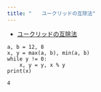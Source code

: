 ```yaml
---
title: "　　ユークリッドの互除法"
---
```


* [ユークリッドの互除法](https://ja.wikipedia.org/wiki/%E3%83%A6%E3%83%BC%E3%82%AF%E3%83%AA%E3%83%83%E3%83%89%E3%81%AE%E4%BA%92%E9%99%A4%E6%B3%95)

```python:サンプルコード
a, b = 12, 8
x, y = max(a, b), min(a, b)
while y != 0:
    x, y = y, x % y
print(x)
```

```text:実行結果
4
```